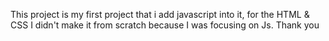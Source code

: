 This project is my first project that i add javascript into it, for the HTML & CSS I didn't make it from scratch because I was focusing on Js.
Thank you
